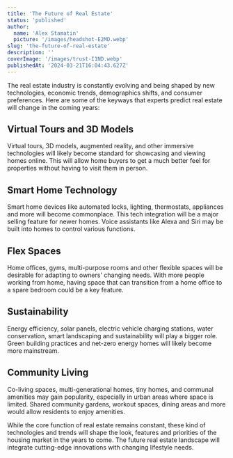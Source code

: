 ```yaml
---
title: 'The Future of Real Estate'
status: 'published'
author:
  name: 'Alex Stamatin'
  picture: '/images/headshot-E2MD.webp'
slug: 'the-future-of-real-estate'
description: ''
coverImage: '/images/trust-I1ND.webp'
publishedAt: '2024-03-21T16:04:43.627Z'
---
```


The real estate industry is constantly evolving and being shaped by new technologies, economic trends, demographics shifts, and consumer preferences. Here are some of the keyways that experts predict real estate will change in the coming years:

## Virtual Tours and 3D Models

Virtual tours, 3D models, augmented reality, and other immersive technologies will likely become standard for showcasing and viewing homes online. This will allow home buyers to get a much better feel for properties without having to visit them in person.

## Smart Home Technology

Smart home devices like automated locks, lighting, thermostats, appliances and more will become commonplace. This tech integration will be a major selling feature for newer homes. Voice assistants like Alexa and Siri may be built into homes to control various functions.

## Flex Spaces

Home offices, gyms, multi-purpose rooms and other flexible spaces will be desirable for adapting to owners' changing needs. With more people working from home, having space that can transition from a home office to a spare bedroom could be a key feature.

## Sustainability

Energy efficiency, solar panels, electric vehicle charging stations, water conservation, smart landscaping and sustainability will play a bigger role. Green building practices and net-zero energy homes will likely become more mainstream.

## Community Living

Co-living spaces, multi-generational homes, tiny homes, and communal amenities may gain popularity, especially in urban areas where space is limited. Shared community gardens, workout spaces, dining areas and more would allow residents to enjoy amenities.

While the core function of real estate remains constant, these kind of technologies and trends will shape the look, features and priorities of the housing market in the years to come. The future real estate landscape will integrate cutting-edge innovations with changing lifestyle needs.